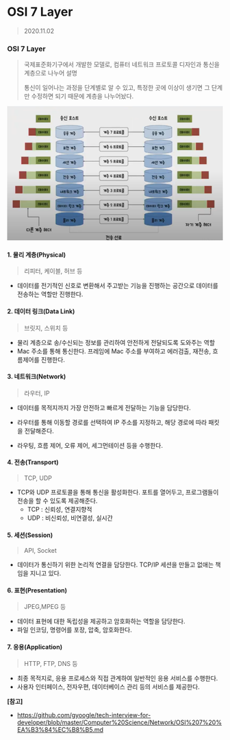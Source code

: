 # OSI 7 Layer

> 2020.11.02



### OSI 7 Layer

> 국제표준화기구에서 개발한 모델로, 컴퓨터 네트워크 프로토콜 디자인과 통신을 계층으로 나누어 설명
>
> 통신이 일어나는 과정을 단계별로 알 수 있고, 특정한 곳에 이상이 생기면 그 단계만 수정하면 되기 때문에 계층을 나누어놨다.

![image-20200924174734368](./img/OSI7Layer.png)



#### 1. 물리 계층(Physical)

> 리피터, 케이블, 허브 등

- 데이터를 전기적인 신호로 변환해서 주고받는 기능을 진행하는 공간으로 데이터를 전송하는 역할만 진행한다.

#### 2. 데이터 링크(Data Link)

> 브릿지, 스위치 등

- 물리 계층으로 송/수신되는 정보를 관리하여 안전하게 전달되도록 도와주는 역할
- Mac 주소를 통해 통신한다. 프레임에 Mac 주소를 부여하고 에러검출, 재전송, 흐름제어를 진행한다.

#### 3. 네트워크(Network)

> 라우터, IP

- 데이터를 목적지까지 가장 안전하고 빠르게 전달하는 기능을 담당한다.

- 라우터를 통해 이동할 경로를 선택하여 IP 주소를 지정하고, 해당 경로에 따라 패킷을 전달해준다.

- 라우팅, 흐름 제어, 오류 제어, 세그먼테이션 등을 수행한다.

#### 4. 전송(Transport)

> TCP, UDP

- TCP와 UDP 프로토콜을 통해 통신을 활성화한다. 포트를 열어두고, 프로그램들이 전송을 할 수 있도록 제공해준다.
  - TCP : 신뢰성, 연결지향적
  - UDP : 비신뢰성, 비연결성, 실시간

#### 5. 세션(Session)

> API, Socket

- 데이터가 통신하기 위한 논리적 연결을 담당한다. TCP/IP 세션을 만들고 없애는 책임을 지니고 있다.

#### 6. 표현(Presentation)

> JPEG,MPEG 등

- 데이터 표현에 대한 독립성을 제공하고 암호화하는 역할을 담당한다.
- 파일 인코딩, 명령어를 포장, 압축, 암호화한다.

#### 7. 응용(Application)

> HTTP, FTP, DNS 등

- 최종 목적지로, 응용 프로세스와 직접 관계하여 일반적인 응용 서비스를 수행한다.
- 사용자 인터페이스, 전자우편, 데이터베이스 관리 등의 서비스를 제공한다.



**[참고]**

- https://github.com/gyoogle/tech-interview-for-developer/blob/master/Computer%20Science/Network/OSI%207%20%EA%B3%84%EC%B8%B5.md